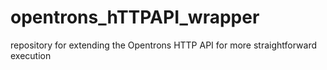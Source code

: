 # opentrons_hTTPAPI_wrapper
repository for extending the Opentrons HTTP API for more straightforward execution
